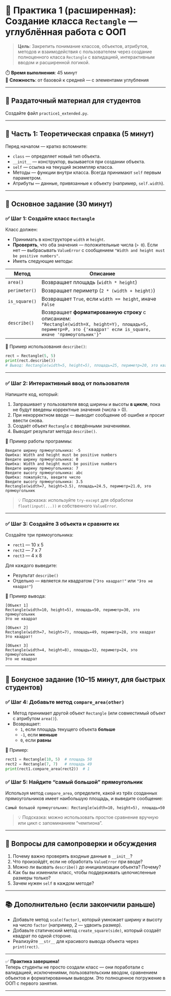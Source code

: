 # 🧪 Практика 1 (расширенная): Создание класса `Rectangle` — углублённая работа с ООП

> **Цель**: Закрепить понимание классов, объектов, атрибутов, методов и взаимодействия с пользователем через создание полноценного класса `Rectangle` с валидацией, интерактивным вводом и расширенной логикой.

⏱️ **Время выполнения**: 45 минут  
🎯 **Сложность**: от базовой к средней — с элементами углубления

---

## 📘 Раздаточный материал для студентов

Создайте файл `practice1_extended.py`.

---

## 📌 Часть 1: Теоретическая справка (5 минут)

Перед началом — кратко вспомните:

- `class` — определяет новый тип объекта.
- `__init__` — конструктор, вызывается при создании объекта.
- `self` — ссылка на текущий экземпляр класса.
- Методы — функции внутри класса. Всегда принимают `self` первым параметром.
- Атрибуты — данные, привязанные к объекту (например, `self.width`).

---

## 🎯 Основное задание (30 минут)

### ✅ Шаг 1: Создайте класс `Rectangle`

Класс должен:

- Принимать в конструкторе `width` и `height`.
- **Проверять**, что оба значения — положительные числа (`> 0`). Если нет — выбрасывать `ValueError` с сообщением `"Width and height must be positive numbers"`.
- Иметь следующие методы:

| Метод         | Описание                                                                                                                                                               |
| ------------- | ---------------------------------------------------------------------------------------------------------------------------------------------------------------------- |
| `area()`      | Возвращает площадь (`width * height`)                                                                                                                                  |
| `perimeter()` | Возвращает периметр (`2 * (width + height)`)                                                                                                                           |
| `is_square()` | Возвращает `True`, если `width == height`, иначе `False`                                                                                                               |
| `describe()`  | Возвращает **форматированную строку** с описанием: <br> `"Rectangle(width=X, height=Y), площадь=S, периметр=P, это {'квадрат' если is_square, иначе 'прямоугольник'}"` |

📌 Пример использования `describe()`:
```python
rect = Rectangle(5, 5)
print(rect.describe())
# Вывод: Rectangle(width=5, height=5), площадь=25, периметр=20, это квадрат
```

---

### ✅ Шаг 2: Интерактивный ввод от пользователя

Напишите код, который:

1. Запрашивает у пользователя ввод ширины и высоты **в цикле**, пока не будут введены корректные значения (числа > 0).
2. При некорректном вводе — выводит сообщение об ошибке и просит ввести снова.
3. Создаёт объект `Rectangle` с введёнными значениями.
4. Выводит результат метода `describe()`.

📌 Пример работы программы:

```
Введите ширину прямоугольника: -5
Ошибка: Width and height must be positive numbers
Введите ширину прямоугольника: 0
Ошибка: Width and height must be positive numbers
Введите ширину прямоугольника: 7
Введите высоту прямоугольника: abc
Ошибка: пожалуйста, введите число
Введите высоту прямоугольника: 3.5
Rectangle(width=7, height=3.5), площадь=24.5, периметр=21.0, это прямоугольник
```

> 💡 Подсказка: используйте `try-except` для обработки `float(input(...))` и собственного `ValueError`.

---

### ✅ Шаг 3: Создайте 3 объекта и сравните их

Создайте три прямоугольника:

- `rect1` — 10 x 5
- `rect2` — 7 x 7
- `rect3` — 4 x 8

Для каждого выведите:

- Результат `describe()`
- Отдельно — является ли квадратом (`"Это квадрат!"` или `"Это не квадрат"`)

📌 Пример вывода:

```
[Объект 1]
Rectangle(width=10, height=5), площадь=50, периметр=30, это прямоугольник
Это не квадрат

[Объект 2]
Rectangle(width=7, height=7), площадь=49, периметр=28, это квадрат
Это квадрат!

[Объект 3]
Rectangle(width=4, height=8), площадь=32, периметр=24, это прямоугольник
Это не квадрат
```

---

## 🌟 Бонусное задание (10–15 минут, для быстрых студентов)

### ✅ Шаг 4: Добавьте метод `compare_area(other)`

- Метод принимает другой объект `Rectangle` (или совместимый объект с атрибутом `area()`).
- Возвращает:
  - `1`, если площадь текущего объекта **больше**
  - `-1`, если **меньше**
  - `0`, если **равны**

📌 Пример:
```python
rect1 = Rectangle(10, 5)  # площадь 50
rect2 = Rectangle(7, 7)   # площадь 49
print(rect1.compare_area(rect2))  # 1
```

### ✅ Шаг 5: Найдите “самый большой” прямоугольник

Используя метод `compare_area`, определите, какой из трёх созданных прямоугольников имеет наибольшую площадь, и выведите сообщение:

```
Самый большой прямоугольник: Rectangle(width=10, height=5), площадь=50
```

> 💡 Подсказка: можно использовать простое сравнение вручную или цикл с запоминанием “чемпиона”.

---

## 🧠 Вопросы для самопроверки и обсуждения

1. Почему важно проверять входные данные в `__init__`?
2. Что произойдёт, если не обработать `ValueError` при вводе?
3. Можно ли вызвать `describe()` до инициализации объекта? Почему?
4. Как бы вы изменили класс, чтобы поддерживать целочисленные размеры только?
5. Зачем нужен `self` в каждом методе?

---

## 📚 Дополнительно (если закончили раньше)

- Добавьте метод `scale(factor)`, который умножает ширину и высоту на число `factor` (например, 2 — удвоить размер).
- Добавьте статический метод `create_square(side)`, который создаёт квадрат по одной стороне.
- Реализуйте `__str__` для красивого вывода объекта через `print(rect)`.

---

✅ **Практика завершена!**  
Теперь студенты не просто создали класс — они поработали с валидацией, исключениями, пользовательским вводом, сравнением объектов и форматированным выводом. Это полноценное погружение в ООП с первого занятия.

--- 